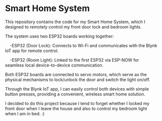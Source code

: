 # Smart Home System
This repository contains the code for my Smart Home System, which I designed to remotely control my front door lock and bedroom lights.

The system uses two ESP32 boards working together:

&nbsp;&nbsp;&nbsp;&nbsp;-ESP32 (Door Lock): Connects to Wi-Fi and communicates with the Blynk IoT app for remote control.

&nbsp;&nbsp;&nbsp;&nbsp;-ESP32 (Room Light): Linked to the first ESP32 via ESP-NOW for seamless local device-to-device communication.

Both ESP32 boards are connected to servo motors, which serve as the physical mechanisms to lock/unlock the door and switch the light on/off.

Through the Blynk IoT app, I can easily control both devices with simple button presses, providing a convenient, wireless smart home solution.

I decided to do this project because I tend to forget whether I locked my front door when I leave the house and also to control my bedroom light when I am in bed. :)
